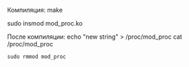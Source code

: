 Компиляция:
	make

sudo insmod mod_proc.ko

После компиляции:
	echo "new string" > /proc/mod_proc
	cat /proc/mod_proc

	sudo rmmod mod_proc
